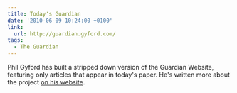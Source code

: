 ```yaml
---
title: Today's Guardian
date: '2010-06-09 10:24:00 +0100'
link:
  url: http://guardian.gyford.com/
tags:
  - The Guardian
---
```

Phil Gyford has built a stripped down version of the Guardian Website, featuring only articles that appear in today's paper. He's written more about the project [on his website][1].

[1]: http://www.gyford.com/phil/writing/2010/06/09/todays-guardian.php
